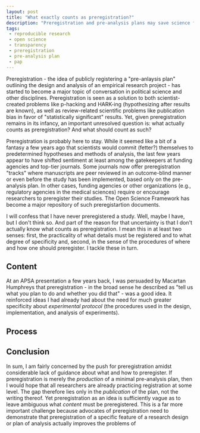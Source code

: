 ```yaml
---
layout: post
title: "What exactly counts as preregistration?"
description: "Preregistration and pre-analysis plans may save science from itself, but what counts as such?"
tags:
 - reproducible research
 - open science
 - transparency
 - preregistration
 - pre-analysis plan
 - pap
---
```


Preregistration - the idea of publicly registering a "pre-anlaysis plan" outlining the design and analysis of an empirical research project - has started to become a major topic of conversation in political science and other disciplines. Preregistration is seen as a solution to both scientist-created problems like p-hacking and HARK-ing (hypothesizing after results are known), as well as review-related scientific problems like publication bias in favor of "statistically significant" results. Yet, given preregistration remains in its infancy, an important unresolved question is: what actually counts as preregistration? And what should count as such?

Preregistration is probably here to stay. While it seemed like a bit of a fantasy a few years ago that scientists would commit (fetter?) themselves to predetermined hypotheses and methods of analysis, the last few years appear to have shifted sentiment at least among the gatekeepers at funding agencies and top-tier journals. Some journals now offer preregistration "tracks" where manuscripts are peer reviewed in an outcome-blind manner or even before the study has been implemented, based only on the pre-analysis plan. In other cases, funding agencies or other organizations (e.g., regulatory agencies in the medical sciences) require or encourage researchers to preregister their studies. The Open Science Framework has become a major repository of such preregistartion documents.

I will confess that I have never preregistered a study. Well, maybe I have, but I don't think so. And part of the reason for that uncertainty is that I don't actually know what counts as preregistration. I mean this in at least two senses: first, the practicality of what details must be registered and to what degree of specificity and, second, in the sense of the procedures of where and how one should preregister. I tackle these in turn.

## Content

At an APSA presentation a few years back, I was persuaded by Macartan Humphreys that preregistration - in the broad sense he described as "tell us what you plan to do and whether you did that" - was a good idea. It reinforced ideas I had already had about the need for much greater specificity about *experimental protocol* (the procedures used in the design, implementation, and analysis of experiments).

## Process

## Conclusion

In sum, I am fairly concerned by the push for preregistration amidst considerable lack of guidance about what and how to preregister. If preregistration is merely the *production* of a minimal pre-analysis plan, then I would hope that all researchers are already practicing registration at some level. The gap therefore lies only in the *publication* of the plan, not the writing thereof. Yet preregistration as an idea is sufficiently vague as to leave ambiguous what *content* must be preregistered. This is a far more important challenge because advocates of preregistration need to demonstrate that preregistration of a specific feature of a research design or plan of analysis actually improves the problems of 

